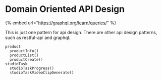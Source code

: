 # Domain Oriented API Design

{% embed url="https://graphql.org/learn/queries/" %}

This is just one pattern for api design. There are other api design patterns, such as restful-api and graphql.

```
product
  productInfo()
  productList()
  productCreate()
studioTask
  studioTaskProgress()
  studioTaskVideoClipGenerate()
```

